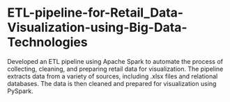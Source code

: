 # ETL-pipeline-for-Retail_Data-Visualization-using-Big-Data-Technologies
Developed an ETL pipeline using Apache Spark to automate the process of collecting, cleaning, and preparing retail data for visualization. The pipeline extracts data from a variety of sources, including .xlsx files and relational databases. The data is then cleaned and prepared for visualization using PySpark. 
